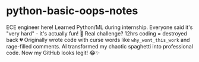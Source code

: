 # python-basic-oops-notes
ECE engineer here! Learned Python/ML during internship. Everyone said it's "very hard" - it's actually fun! 🎉 Real challenge? 12hrs coding = destroyed back 💔   Originally wrote code with curse words like `why_wont_this_work` and rage-filled comments. AI transformed my chaotic spaghetti into professional code. Now my GitHub looks legit! 😂✨
